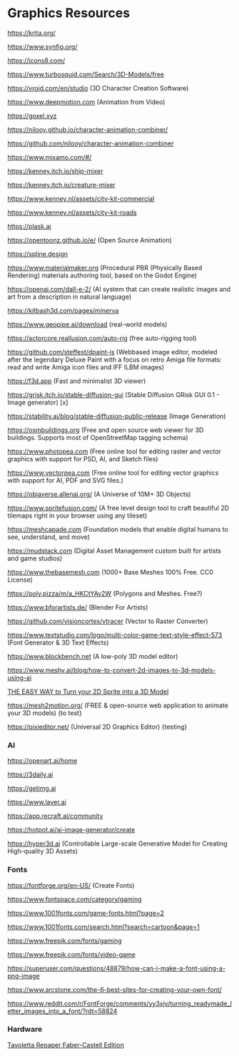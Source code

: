 # Graphics Resources

https://krita.org/

https://www.synfig.org/

https://icons8.com/

https://www.turbosquid.com/Search/3D-Models/free

https://vroid.com/en/studio (3D Character Creation Software)

https://www.deepmotion.com (Animation from Video)

https://goxel.xyz

https://nilooy.github.io/character-animation-combiner/

https://github.com/nilooy/character-animation-combiner

https://www.mixamo.com/#/

https://kenney.itch.io/ship-mixer

https://kenney.itch.io/creature-mixer

https://www.kenney.nl/assets/city-kit-commercial

https://www.kenney.nl/assets/city-kit-roads

https://plask.ai

https://opentoonz.github.io/e/ (Open Source Animation)

https://spline.design

https://www.materialmaker.org (Procedural PBR (Physically Based Rendering) materials authoring tool, based on the Godot Engine)

https://openai.com/dall-e-2/ (AI system that can create realistic images and art from a description in natural language)

https://kitbash3d.com/pages/minerva

https://www.geopipe.ai/download (real-world models)

https://actorcore.reallusion.com/auto-rig (free auto-rigging tool)

https://github.com/steffest/dpaint-js (Webbased image editor, modeled after the legendary Deluxe Paint with a focus on retro Amiga file formats: read and write Amiga icon files and IFF ILBM images)

https://f3d.app (Fast and minimalist 3D viewer)

https://grisk.itch.io/stable-diffusion-gui (Stable Diffusion GRisk GUI 0.1 - Image generator) [x]

https://stability.ai/blog/stable-diffusion-public-release (Image Generation)

https://osmbuildings.org (Free and open source web viewer for 3D buildings. Supports most of OpenStreetMap tagging schema)

https://www.photopea.com (Free online tool for editing raster and vector graphics with support for PSD, AI, and Sketch files)

https://www.vectorpea.com (Free online tool for editing vector graphics with support for AI, PDF and SVG files.)

https://objaverse.allenai.org/ (A Universe of 10M+ 3D Objects)

https://www.spritefusion.com/ (A free level design tool to craft beautiful 2D tilemaps right in your browser using any tileset)

https://meshcapade.com (Foundation models that enable digital humans to see, understand, and move)

https://mudstack.com (Digital Asset Management custom built for artists and game studios)

https://www.thebasemesh.com (1000+ Base Meshes 100% Free. CC0 License)

https://poly.pizza/m/a_HKCtYAv2W (Polygons and Meshes. Free?)

https://www.bforartists.de/ (Blender For Artists)

https://github.com/visioncortex/vtracer (Vector to Raster Converter)

https://www.textstudio.com/logo/multi-color-game-text-style-effect-573 (Font Generator & 3D Text Effects)

https://www.blockbench.net (A low-poly 3D model editor)

https://www.meshy.ai/blog/how-to-convert-2d-images-to-3d-models-using-ai

[THE EASY WAY to Turn your 2D Sprite into a 3D Model](https://www.youtube.com/watch?v=YWmTW2Hf2pA)

https://mesh2motion.org/ (FREE & open-source web application to animate your 3D models) {to test}

https://pixieditor.net/ (Universal 2D Graphics Editor) {testing}

### AI

https://openart.ai/home

https://3daily.ai

https://getimg.ai

https://www.layer.ai

https://app.recraft.ai/community

https://hotpot.ai/ai-image-generator/create

https://hyper3d.ai (Controllable Large-scale Generative Model for Creating High-quality 3D Assets)

### Fonts

https://fontforge.org/en-US/ (Create Fonts)

https://www.fontspace.com/category/gaming

https://www.1001fonts.com/game-fonts.html?page=2

https://www.1001fonts.com/search.html?search=cartoon&page=1

https://www.freepik.com/fonts/gaming

https://www.freepik.com/fonts/video-game

https://superuser.com/questions/48879/how-can-i-make-a-font-using-a-png-image

https://www.arcstone.com/the-6-best-sites-for-creating-your-own-font/

https://www.reddit.com/r/FontForge/comments/yy3xjv/turning_readymade_letter_images_into_a_font/?rdt=58824

### Hardware

[Tavoletta Repaper Faber-Castell Edition](https://www.iskn.co/it/repaper/shop/repaper?utm_source=facebook&utm_medium=cpa&utm_campaign=1%3A%20FB%20%7C%202%3A%20Acq%20%7C%203%3A%20Acquisition%20%7C%204%3A%20Italy&utm_term=1%3A%20int%20%7C%202%3A%20DesignGraphique%20x%20dessin%20x%20adobe%20%7C%203%3A%2020-54%20%7C%204%3A%20H-F&utm_content=Video_USP1_Test_Artiste%20-%20wording%20Sept21&hsa_acc=916823258397949&hsa_cam=6219796487888&hsa_grp=6268961295688&hsa_ad=6268961295088&hsa_src=fb&hsa_net=facebook&hsa_ver=3&fbclid=IwAR3iFhPKBTe9aIidGpjWBOiXE5BW9I0OfNwMz2lZo8A3YCvjsUbjHYPJv9M_aem_ASjB19Q2H1rWK721EEw4YRgnWwaD8E_Qx56IjavvAe-2fSuf70aY6cyA4Yxrx8n8PLl7Ue7E21WL0XYs-t_spPBljibwXlH3OvlavNNdmWZ-9OicpZqCG-iSX5hJaeDA6Yw)
